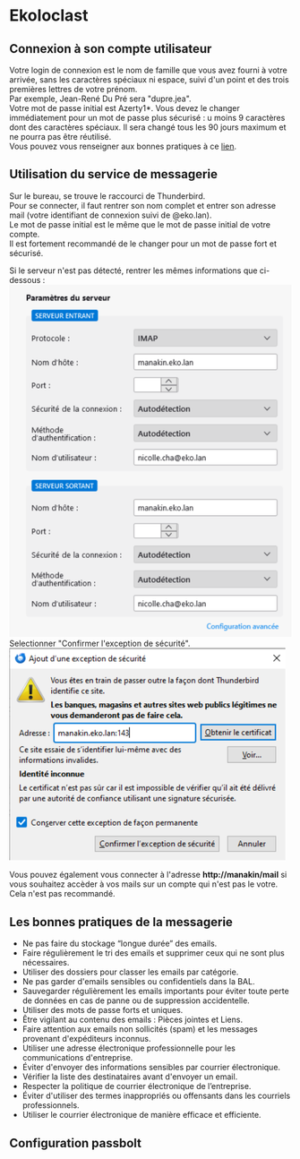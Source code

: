 # Ekoloclast
## Connexion à son compte utilisateur

Votre login de connexion est le nom de famille que vous avez fourni à votre arrivée, sans les caractères spéciaux ni espace, suivi d'un point et des trois premières lettres de votre prénom.  
Par exemple, Jean-René Du Pré sera "dupre.jea".  
Votre mot de passe initial est Azerty1*. Vous devez le changer immédiatement pour un mot de passe plus sécurisé : u moins 9 caractères dont des caractères spéciaux. Il sera changé tous les 90 jours maximum et ne pourra pas être réutilisé.  
Vous pouvez vous renseigner aux bonnes pratiques à ce [lien](https://www.cybermalveillance.gouv.fr/tous-nos-contenus/bonnes-pratiques/mots-de-passe). 


## Utilisation du service de messagerie
Sur le bureau, se trouve le raccourci de Thunderbird.  
Pour se connecter, il faut rentrer son nom complet et entrer son adresse mail (votre identifiant de connexion suivi de @eko.lan).  
Le mot de passe initial est le même que le mot de passe initial de votre compte.  
Il est fortement recommandé de le changer pour un mot de passe fort et sécurisé.

Si le serveur n'est pas détecté, rentrer les mêmes informations que ci-dessous :  
![Thunderbird](/Ressources/S06_Thunderbird1.png)  
Selectionner "Confirmer l'exception de sécurité".   
![Thunderbird](/Ressources/S06_Thunderbird2.png)

Vous pouvez également vous connecter à l'adresse **http://manakin/mail** si vous souhaitez accèder à vos mails sur un compte qui n'est pas le votre.  
Cela n'est pas recommandé.  

## Les bonnes pratiques de la messagerie 
- Ne pas faire du stockage “longue durée” des emails.  
- Faire régulièrement le tri des emails et supprimer ceux qui ne sont plus nécessaires.  
- Utiliser des dossiers pour classer les emails par catégorie.  
- Ne pas garder d'emails sensibles ou confidentiels dans la BAL.  
- Sauvegarder régulièrement les emails importants pour éviter toute perte de données en cas de panne ou de suppression accidentelle.  
- Utiliser des mots de passe forts et uniques.  
- Être vigilant au contenu des emails : Pièces jointes et Liens.  
- Faire attention aux emails non sollicités (spam) et les messages provenant d'expéditeurs inconnus.
- Utiliser une adresse électronique professionnelle pour les communications d'entreprise.  
- Éviter d'envoyer des informations sensibles par courrier électronique.  
- Vérifier la liste des destinataires avant d'envoyer un email.
- Respecter la politique de courrier électronique de l’entreprise.  
- Éviter d'utiliser des termes inappropriés ou offensants dans les courriels professionnels.  
- Utiliser le courrier électronique de manière efficace et efficiente.  

## Configuration passbolt


